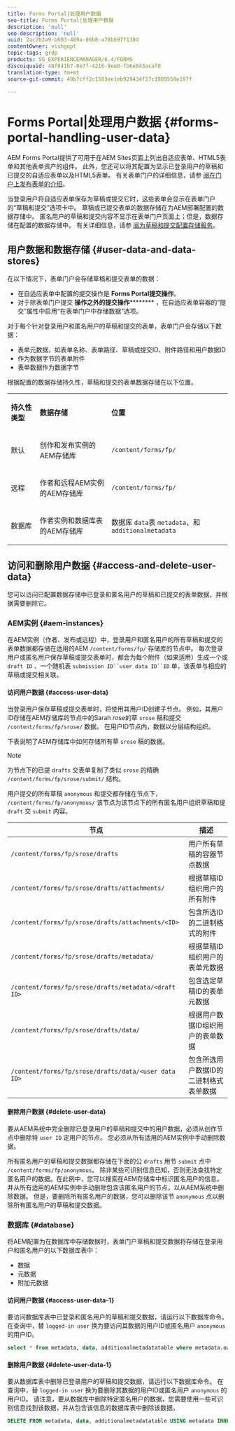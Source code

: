 ```yaml
---
title: Forms Portal|处理用户数据
seo-title: Forms Portal|处理用户数据
description: 'null'
seo-description: 'null'
uuid: 2ac2b2a9-b603-489a-86b8-a78b697f130d
contentOwner: vishgupt
topic-tags: grdp
products: SG_EXPERIENCEMANAGER/6.4/FORMS
discoiquuid: 48f841b7-0e7f-4216-9ee8-fb6e843acaf0
translation-type: tm+mt
source-git-commit: 49b7cff2c1583ee1eb929434f27c1989558e197f

---
```



# Forms Portal|处理用户数据 {#forms-portal-handling-user-data}

AEM Forms Portal提供了可用于在AEM Sites页面上列出自适应表单、HTML5表单和其他表单资产的组件。 此外，您还可以将其配置为显示已登录用户的草稿和已提交的自适应表单以及HTML5表单。 有关表单门户的详细信息，请参 [阅在门户上发布表单的介绍](/help/forms/using/introduction-publishing-forms.md)。

当登录用户将自适应表单保存为草稿或提交它时，这些表单会显示在表单门户的“草稿和提交”选项卡中。 草稿或已提交表单的数据存储在为AEM部署配置的数据存储中。 匿名用户的草稿和提交内容不显示在表单门户页面上；但是，数据存储在配置的数据存储中。 有关详细信息，请参 [阅为草稿和提交配置存储服务](/help/forms/using/configuring-draft-submission-storage.md)。

## 用户数据和数据存储 {#user-data-and-data-stores}

在以下情况下，表单门户会存储草稿和提交表单的数据：

* 在自适应表单中配置的提交操作是 **Forms Portal提交操作**。
* 对于除表单门户提交 **操作之外的提交操作********** ，在自适应表单容器的“提交”属性中启用“在表单门户中存储数据”选项。

对于每个针对登录用户和匿名用户的草稿和提交的表单，表单门户会存储以下数据：

* 表单元数据，如表单名称、表单路径、草稿或提交ID、附件路径和用户数据ID
* 作为数据字节的表单附件
* 表单数据作为数据字节

根据配置的数据存储持久性，草稿和提交的表单数据存储在以下位置。

<table> 
 <tbody> 
  <tr> 
   <td><p><strong>持久性类型</strong></p> </td> 
   <td><p><strong>数据存储</strong></p> </td> 
   <td><p><strong>位置</strong></p> </td> 
  </tr> 
  <tr> 
   <td><p>默认</p> </td> 
   <td><p>创作和发布实例的AEM存储库</p> </td> 
   <td><p><code>/content/forms/fp/</code></p> </td> 
  </tr> 
  <tr> 
   <td><p>远程</p> </td> 
   <td><p>作者和远程AEM实例的AEM存储库</p> </td> 
   <td><p><code>/content/forms/fp/</code></p> </td> 
  </tr> 
  <tr> 
   <td><p>数据库</p> </td> 
   <td><p>作者实例和数据库表的AEM存储库</p> </td> 
   <td>数据库 <code>data</code>表 <code>metadata</code>、和 <code>additionalmetadata</code></td> 
  </tr> 
 </tbody> 
</table>

## 访问和删除用户数据 {#access-and-delete-user-data}

您可以访问已配置数据存储中已登录和匿名用户的草稿和已提交的表单数据，并根据需要删除它。

### AEM实例 {#aem-instances}

在AEM实例（作者、发布或远程）中，登录用户和匿名用户的所有草稿和提交的表单数据都存储在适用的AEM `/content/forms/fp/` 存储库的节点中。 每次登录用户或匿名用户保存草稿或提交表单时，都会为每个附件（如果适用）生成一个或 `draft ID` 、一个随机表 `submission ID``user data ID``ID` 单，该表单与相应的草稿或提交相关联。

#### 访问用户数据 {#access-user-data}

当登录用户保存草稿或提交表单时，将使用其用户ID创建子节点。 例如，其用户ID存储在AEM存储库的节点中的Sarah rose的草 `srose` 稿和提交 `/content/forms/fp/srose/` 数据。 在用户ID节点内，数据以分层结构组织。

下表说明了AEM存储库中如何存储所有草 `srose` 稿的数据。

>[!NOTE]
>
>为节点下的已提 `drafts` 交表单复制了类似 `srose` 的精确 `/content/forms/fp/srose/submit/` 结构。
>
>用户提交的所有草稿 `anonymous` 和提交都存储在节点下， `/content/forms/fp/anonymous/` 该节点为该节点下的所有匿名用户组织草稿和提 `draft` 交 `submit` 内容。

| 节点 | 描述 |
|---|---|
| `/content/forms/fp/srose/drafts` | 用户所有草稿的容器节点数据 |
| `/content/forms/fp/srose/drafts/attachments/` | 根据草稿ID组织用户的所有附件 |
| `/content/forms/fp/srose/drafts/attachments/<ID>` | 包含所选ID的二进制格式的附件 |
| `/content/forms/fp/srose/drafts/metadata/` | 根据草稿ID组织用户的表单元数据 |
| `/content/forms/fp/srose/drafts/metadata/<draft ID>` | 包含选定草稿ID的表单元数据 |
| `/content/forms/fp/srose/drafts/data/` | 根据用户数据ID组织用户的表单数据 |
| `/content/forms/fp/srose/drafts/data/<user data ID>` | 包含所选用户数据ID的二进制格式表单数据 |

#### 删除用户数据 {#delete-user-data}

要从AEM系统中完全删除已登录用户的草稿和提交中的用户数据，必须从创作节点中删除特 `user ID` 定用户的节点。 您必须从所有适用的AEM实例中手动删除数据。

所有匿名用户的草稿和提交数据都存储在下面的公 `drafts` 用节 `submit` 点中 `/content/forms/fp/anonymous`。 除非某些可识别信息已知，否则无法查找特定匿名用户的数据。在此例中，您可以搜索在AEM存储库中标识匿名用户的信息，并从所有适用的AEM实例中手动删除包含该匿名用户的节点，以从AEM系统中删除数据。 但是，要删除所有匿名用户的数据，您可以删除该节 `anonymous` 点以删除所有匿名用户的草稿和提交数据。

### 数据库 {#database}

将AEM配置为在数据库中存储数据时，表单门户草稿和提交数据将存储在登录用户和匿名用户的以下数据库表中：

* 数据
* 元数据
* 附加元数据

#### 访问用户数据 {#access-user-data-1}

要访问数据库表中已登录和匿名用户的草稿和提交数据，请运行以下数据库命令。 在查询中，替 `logged-in user` 换为要访问其数据的用户ID或匿名用户 `anonymous` 的用户ID。

```sql
select * from metadata, data, additionalmetadatatable where metadata.owner = 'logged-in user' and metadata.id = additionalmetadatatable.id and metadata.userdataID = data.id
```

#### 删除用户数据 {#delete-user-data-1}

要从数据库表中删除已登录用户的草稿和提交数据，请运行以下数据库命令。 在查询中，替 `logged-in user` 换为要删除其数据的用户ID或匿名用户 `anonymous` 的用户ID。 请注意，要从数据库中删除特定匿名用户的数据，您需要使用一些可识别信息找到该数据，并从包含该信息的数据库表中删除该数据。

```sql
DELETE FROM metadata, data, additionalmetadatatable USING metadata INNER JOIN data ON metadata.userdataID = data.id INNER JOIN additionalmetadatatable ON metadata.id = additionalmetadatatable.id WHERE metadata.owner = 'logged-in user'
```


